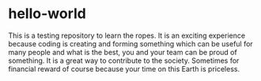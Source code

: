 # hello-world
This is a testing repository to learn the ropes.
It is an exciting experience because coding is creating and forming something which can be useful for many people and what is the best, you and your team can be proud of something. It is a great way to contribute to the society. Sometimes for financial reward of course because your time on this Earth is priceless. 

